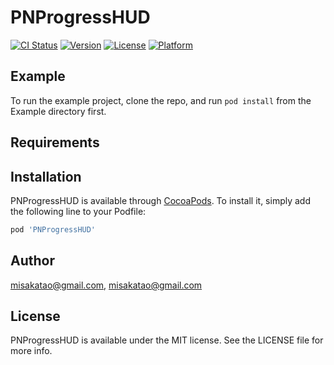 # PNProgressHUD

[![CI Status](https://img.shields.io/travis/misakatao@gmail.com/PNProgressHUD.svg?style=flat)](https://travis-ci.org/misakatao@gmail.com/PNProgressHUD)
[![Version](https://img.shields.io/cocoapods/v/PNProgressHUD.svg?style=flat)](https://cocoapods.org/pods/PNProgressHUD)
[![License](https://img.shields.io/cocoapods/l/PNProgressHUD.svg?style=flat)](https://cocoapods.org/pods/PNProgressHUD)
[![Platform](https://img.shields.io/cocoapods/p/PNProgressHUD.svg?style=flat)](https://cocoapods.org/pods/PNProgressHUD)

## Example

To run the example project, clone the repo, and run `pod install` from the Example directory first.

## Requirements

## Installation

PNProgressHUD is available through [CocoaPods](https://cocoapods.org). To install
it, simply add the following line to your Podfile:

```ruby
pod 'PNProgressHUD'
```

## Author

misakatao@gmail.com, misakatao@gmail.com

## License

PNProgressHUD is available under the MIT license. See the LICENSE file for more info.
